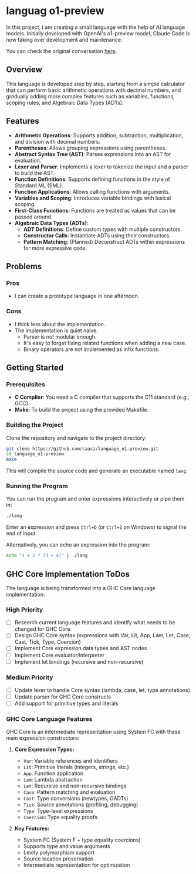# languag o1-preview

In this project, I am creating a small language with the help of AI language models. Initially developed with OpenAI's o1-preview model, Claude Code is now taking over development and maintenance.

You can check the original conversation [here](https://chatgpt.com/share/66f3e88c-c714-8003-b36e-0220effd8bad).

## Overview

This language is developed step by step, starting from a simple calculator that can perform basic arithmetic operations with decimal numbers, and gradually adding more complex features such as variables, functions, scoping rules, and Algebraic Data Types (ADTs).

## Features

- **Arithmetic Operations**: Supports addition, subtraction, multiplication, and division with decimal numbers.
- **Parentheses**: Allows grouping expressions using parentheses.
- **Abstract Syntax Tree (AST)**: Parses expressions into an AST for evaluation.
- **Lexer and Parser**: Implements a lexer to tokenize the input and a parser to build the AST.
- **Function Definitions**: Supports defining functions in the style of Standard ML (SML).
- **Function Applications**: Allows calling functions with arguments.
- **Variables and Scoping**: Introduces variable bindings with lexical scoping.
- **First-Class Functions**: Functions are treated as values that can be passed around.
- **Algebraic Data Types (ADTs)**:
    - **ADT Definitions**: Define custom types with multiple constructors.
    - **Constructor Calls**: Instantiate ADTs using their constructors.
    - **Pattern Matching**: (Planned) Deconstruct ADTs within expressions for more expressive code.

## Problems

### Pros

- I can create a prototype language in one afternoon.

### Cons

- I think less about the implementation.
- The implementation is quiet naive.
    - Parser is not modular enough.
    - It's easy to forget fixing related functions when adding a new case.
    - Binary operators are not implemented as infix functions.

## Getting Started

### Prerequisites

- **C Compiler**: You need a C compiler that supports the C11 standard (e.g., GCC).
- **Make**: To build the project using the provided Makefile.

### Building the Project

Clone the repository and navigate to the project directory:

```bash
git clone https://github.com/caasi/language_o1-preview.git
cd language_o1-preview
make
```

This will compile the source code and generate an executable named `lang`.

### Running the Program

You can run the program and enter expressions interactively or pipe them in:

```bash
./lang
```

Enter an expression and press `Ctrl+D` (or `Ctrl+Z` on Windows) to signal the end of input.

Alternatively, you can echo an expression into the program:

```bash
echo "1 + 2 * (3 + 4)" | ./lang
```

## GHC Core Implementation ToDos

The language is being transformed into a GHC Core language implementation:

### High Priority
- [ ] Research current language features and identify what needs to be changed for GHC Core
- [ ] Design GHC Core syntax (expressions with Var, Lit, App, Lam, Let, Case, Cast, Tick, Type, Coercion)
- [ ] Implement Core expression data types and AST nodes
- [ ] Implement Core evaluator/interpreter
- [ ] Implement let bindings (recursive and non-recursive)

### Medium Priority  
- [ ] Update lexer to handle Core syntax (lambda, case, let, type annotations)
- [ ] Update parser for GHC Core constructs
- [ ] Add support for primitive types and literals

### GHC Core Language Features

GHC Core is an intermediate representation using System FC with these main expression constructors:

1. **Core Expression Types:**
   - `Var`: Variable references and identifiers
   - `Lit`: Primitive literals (integers, strings, etc.)
   - `App`: Function application
   - `Lam`: Lambda abstraction
   - `Let`: Recursive and non-recursive bindings
   - `Case`: Pattern matching and evaluation
   - `Cast`: Type conversions (newtypes, GADTs)
   - `Tick`: Source annotations (profiling, debugging)
   - `Type`: Type-level expressions
   - `Coercion`: Type equality proofs

2. **Key Features:**
   - System FC (System F + type equality coercions)
   - Supports type and value arguments
   - Levity polymorphism support
   - Source location preservation
   - Intermediate representation for optimization

